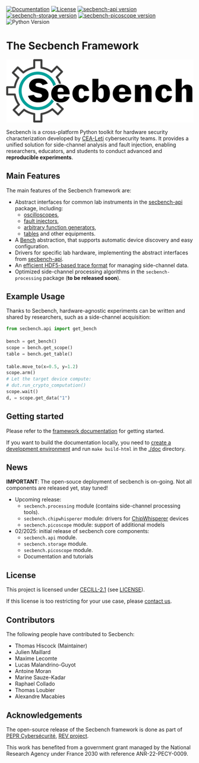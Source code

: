 [![Documentation](https://img.shields.io/badge/documentation-blue)](https://doc.secbench.fr)
[![License](https://img.shields.io/badge/License-CECILL%202.1-blue)](https://opensource.org/license/cecill-2-1)
[![secbench-api version](https://img.shields.io/pypi/v/secbench-api)](https://pypi.org/project/secbench-api/#history)
[![secbench-storage version](https://img.shields.io/pypi/v/secbench-storage)](https://pypi.org/project/secbench-storage/#history)
[![secbench-picoscope version](https://img.shields.io/pypi/v/secbench-picoscope)](https://pypi.org/project/secbench-picoscope/#history)
![Python Version](https://img.shields.io/pypi/pyversions/secbench-api)

# The Secbench Framework

![Secbench logo](./secbench_logo.png)

Secbench is a cross-platform Python toolkit for hardware security characterization developed by [CEA-Leti](https://www.leti-cea.com/cea-tech/leti/english) cybersecurity teams.
It provides a unified solution for side-channel analysis and fault injection, enabling researchers, educators, and students to conduct advanced and **reproducible experiments**.

## Main Features

The main features of the Secbench framework are:

- Abstract interfaces for common lab instruments in the [secbench-api](http://doc.secbench.fr/api-reference/api.html#module-secbench-api) package, including: 
    - [oscilloscopes](http://doc.secbench.fr/api-reference/api.html#secbench.api.instrument.Scope), 
    - [fault injectors](http://doc.secbench.fr/api-reference/api.html#pulser), 
    - [arbitrary function generators](http://doc.secbench.fr/api-reference/api.html#arbitrary-function-generators), 
    - [tables](http://doc.secbench.fr/api-reference/api.html#table) and other equipments.
- A [Bench](http://doc.secbench.fr/api-reference/api.html#secbench.api.Bench) abstraction, that supports automatic device discovery and easy configuration.
- Drivers for specific lab hardware, implementing the abstract interfaces from [secbench-api](http://doc.secbench.fr/api-reference/api.html#module-secbench-api).
- An [efficient HDF5-based trace format](http://doc.secbench.fr/api-reference/storage.html) for managing side-channel data.
- Optimized side-channel processing algorithms in the `secbench-processing` package (**to be released soon**).

## Example Usage

Thanks to Secbench, hardware-agnostic experiments can be written and shared by researchers, such as a side-channel acquisition:

```python
from secbench.api import get_bench

bench = get_bench()
scope = bench.get_scope()
table = bench.get_table()

table.move_to(x=0.5, y=1.2)
scope.arm()
# Let the target device compute:
# dut.run_crypto_computation()
scope.wait()
d, = scope.get_data("1")
```

## Getting started

Please refer to the [framework documentation](https://doc.secbench.fr) for getting started.

If you want to build the documentation locally, you need to [create a development environment](https://doc.secbench.fr/installation.html#developers) and run `make build-html`  in the [./doc](./doc) directory.

## News

**IMPORTANT**: The open-souce deployment of secbench is on-going.  Not all
components are released yet, stay tuned!

* Upcoming release:
    * `secbench.processing` module (contains side-channel processing tools).
    * `secbench.chipwhisperer` module: drivers for [ChipWhisperer](https://www.newae.com/chipwhisperer) devices
    * `secbench.picoscope` module: support of additional models
* 02/2025: initial release of secbench core components:
    * `secbench.api` module.
    * `secbench.storage` module.
    * `secbench.picoscope` module.
    * Documentation and tutorials

## License

This project is licensed under [CECILL-2.1](http://www.cecill.info/index.en.html) (see [LICENSE](./LICENSE)).

If this license is too restricting for your use case, please [contact us](mailto:support@secbench.fr).

## Contributors

The following people have contributed to Secbench:

- Thomas Hiscock (Maintainer)
- Julien Maillard
- Maxime Lecomte
- Lucas Malandrino-Guyot
- Antoine Moran
- Marine Sauze-Kadar
- Raphael Collado
- Thomas Loubier
- Alexandre Macabies

## Acknowledgements

The open-source release of the Secbench framework is done as part of [PEPR Cybersécurité](https://www.pepr-cybersecurite.fr), [REV project](https://www.pepr-cybersecurite.fr/projet/rev/).

This work has benefited from a government grant managed by the National Research Agency under France 2030 with reference ANR-22-PECY-0009.
